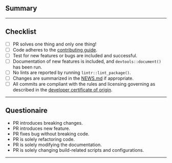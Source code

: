 ## Summary <!-- markdownlint-disable-line MD041 -->

<!-- 
    Briefly summarize what you change with this pull request.
-->

---

## Checklist

<!--
    Please verify all tasks below have been fulfilled.
-->

- [ ] PR solves one thing and only one thing!
- [ ] Code adheres to the
      [contributing guide](https://hsloot.github.io/integratecpp/CONTRIBUTING.html).
- [ ] Test for new features or bugs are included and successful.
- [ ] Documentation of new features is included, and `devtools::document()` has
      been run.
- [ ] No lints are reported by running `lintr::lint_package()`.
- [ ] Changes are summarized in the [NEWS.md](/hsloot/integratecpp/NEWS.md) if
      appropriate.
- [ ] All commits are compliant with the rules and licensing governing as
      described in the [developer certificate of origin](https://developercertificate.org).

---

## Questionaire

<!--
    Remove all bullets NOT applicable to this PR
-->

- PR introduces breaking changes.
- PR introduces new feature.
- PR fixes bug without breaking code.
- PR is solely refactoring code.
- PR is solely modifying the documentation.
- PR is solely changing build-related scripts and configurations.

---

<!--
    Link other issues or pull requests:

    - https://docs.github.com/en/issues/tracking-your-work-with-issues/linking-a-pull-request-to-an-issue
    - https://docs.github.com/en/get-started/writing-on-github/working-with-advanced-formatting/autolinked-references-and-urls#issues-and-pull-requests

    E.g.,

    - Fixes #
    - See #
-->
